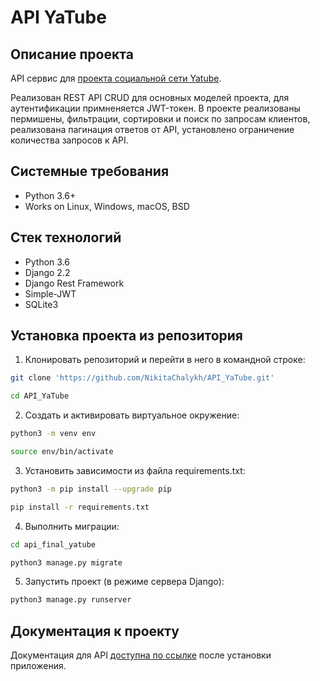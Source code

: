 API YaTube 
=====

Описание проекта
----------
API сервис для [проекта социальной сети Yatube](https://github.com/NikitaChalykh/YaTube). 

Реализован REST API CRUD для основных моделей проекта, для аутентификации примненяется JWT-токен. 
В проекте реализованы пермишены, фильтрации, сортировки и поиск по запросам клиентов, реализована пагинация ответов от API, установлено ограничение количества запросов к API. 

Системные требования
----------
* Python 3.6+
* Works on Linux, Windows, macOS, BSD

Стек технологий
----------
* Python 3.6
* Django 2.2 
* Django Rest Framework
* Simple-JWT
* SQLite3

Установка проекта из репозитория
----------

1. Клонировать репозиторий и перейти в него в командной строке:
```bash
git clone 'https://github.com/NikitaChalykh/API_YaTube.git'

cd API_YaTube
```
2. Cоздать и активировать виртуальное окружение:
```bash
python3 -m venv env

source env/bin/activate
```
3. Установить зависимости из файла requirements.txt:
```bash
python3 -m pip install --upgrade pip

pip install -r requirements.txt
```
4. Выполнить миграции:
```bash
cd api_final_yatube

python3 manage.py migrate
```
5. Запустить проект (в режиме сервера Django):
```bash
python3 manage.py runserver
```
Документация к проекту
----------
Документация для API [доступна по ссылке](http://localhost:8000/redoc/) после установки приложения.

